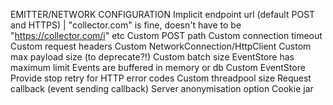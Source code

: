 EMITTER/NETWORK CONFIGURATION
Implicit endpoint url (default POST and HTTPS) | "collector.com" is fine, doesn't have to be "https://collector.com/i" etc
Custom POST path
Custom connection timeout
Custom request headers
Custom NetworkConnection/HttpClient
Custom max payload size (to deprecate?!)
Custom batch size
EventStore has maximum limit
Events are buffered in memory or db
Custom EventStore
Provide stop retry for HTTP error codes
Custom threadpool size
Request callback (event sending callback)
Server anonymisation option
Cookie jar
